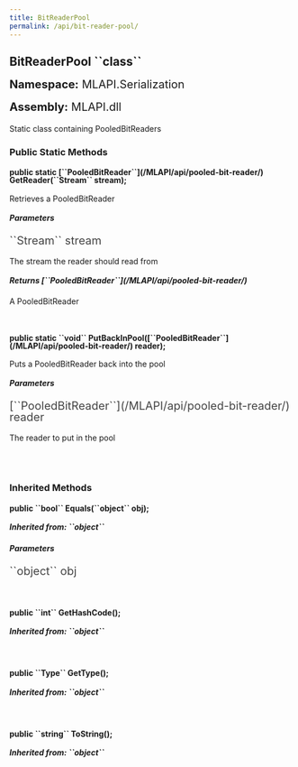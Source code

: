 ```yaml
---
title: BitReaderPool
permalink: /api/bit-reader-pool/
---
```


<div style="line-height: 1;">
	<h2 markdown="1">BitReaderPool ``class``</h2>
	<p style="font-size: 20px;"><b>Namespace:</b> MLAPI.Serialization</p>
	<p style="font-size: 20px;"><b>Assembly:</b> MLAPI.dll</p>
</div>
<p>Static class containing PooledBitReaders</p>

<div>
	<h3 markdown="1">Public Static Methods</h3>
	<div style="line-height: 1;">
		<h4 markdown="1"><b>public static [``PooledBitReader``](/MLAPI/api/pooled-bit-reader/) GetReader(``Stream`` stream);</b></h4>
		<p>Retrieves a PooledBitReader</p>
		<h5><b>Parameters</b></h5>
		<div>
			<p style="font-size: 20px; color: #444;" markdown="1">``Stream`` stream</p>
			<p>The stream the reader should read from</p>
		</div>
		<h5 markdown="1"><b>Returns [``PooledBitReader``](/MLAPI/api/pooled-bit-reader/)</b></h5>
		<div>
			<p>A PooledBitReader</p>
		</div>
	</div>
	<br>
	<div style="line-height: 1;">
		<h4 markdown="1"><b>public static ``void`` PutBackInPool([``PooledBitReader``](/MLAPI/api/pooled-bit-reader/) reader);</b></h4>
		<p>Puts a PooledBitReader back into the pool</p>
		<h5><b>Parameters</b></h5>
		<div>
			<p style="font-size: 20px; color: #444;" markdown="1">[``PooledBitReader``](/MLAPI/api/pooled-bit-reader/) reader</p>
			<p>The reader to put in the pool</p>
		</div>
	</div>
	<br>
</div>
<br>
<div>
	<h3 markdown="1">Inherited Methods</h3>
	<div style="line-height: 1;">
		<h4 markdown="1"><b>public ``bool`` Equals(``object`` obj);</b></h4>
		<h5 markdown="1">Inherited from: ``object``</h5>
		<h5><b>Parameters</b></h5>
		<div>
			<p style="font-size: 20px; color: #444;" markdown="1">``object`` obj</p>
		</div>
	</div>
	<br>
	<div style="line-height: 1;">
		<h4 markdown="1"><b>public ``int`` GetHashCode();</b></h4>
		<h5 markdown="1">Inherited from: ``object``</h5>
	</div>
	<br>
	<div style="line-height: 1;">
		<h4 markdown="1"><b>public ``Type`` GetType();</b></h4>
		<h5 markdown="1">Inherited from: ``object``</h5>
	</div>
	<br>
	<div style="line-height: 1;">
		<h4 markdown="1"><b>public ``string`` ToString();</b></h4>
		<h5 markdown="1">Inherited from: ``object``</h5>
	</div>
</div>
<br>
